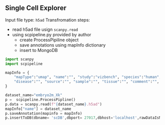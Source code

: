 ## Single Cell Explorer
Input file type: `h5ad`
Transfromation steps:
- read h5ad file usign `scanpy.read`
- using scpipeline.py provided by author
  - create ProcessPipiline object 
  - save annotations using mapInfo dictionary
  - insert to MongoDB

```python
import scanpy
import scpipeline

mapInfo = { 
    "mapType":"umap", "name":"", "study":"vizbench", "species":"human", "subjectid":"", 
    "disease":"", "source":"", "sample":"", "tissue":"", "comment":"", "author":""
}

dataset_name="embryo2m_Xk"
p =  scpipeline.ProcessPipline()
p.data = scanpy.read(f"{dataset_name}.h5ad")
mapInfo["name"] = dataset_name
p.saveAnnotation(mapinfo = mapInfo)
p.insertToDB(dbname= 'scDB',dbport= 27017,dbhost='localhost',rawDataIsNormalized=False,saveRawCounts=False)
```
